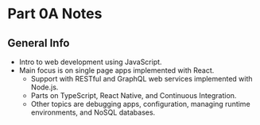 # Part 0A Notes

## General Info
- Intro to web development using JavaScript.
- Main focus is on single page apps implemented with React.
    - Support with RESTful and GraphQL web services implemented with Node.js.
    - Parts on TypeScript, React Native, and Continuous Integration.
    - Other topics are debugging apps, configuration, managing runtime environments, and NoSQL databases.
